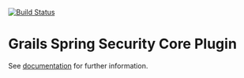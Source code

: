 [![Build Status](https://travis-ci.org/grails-plugins/grails-spring-security-core.svg)](https://travis-ci.org/grails-plugins/grails-spring-security-core)

Grails Spring Security Core Plugin
==================================

See [documentation](https://grails-plugins.github.io/grails-spring-security-core/) for further information.
